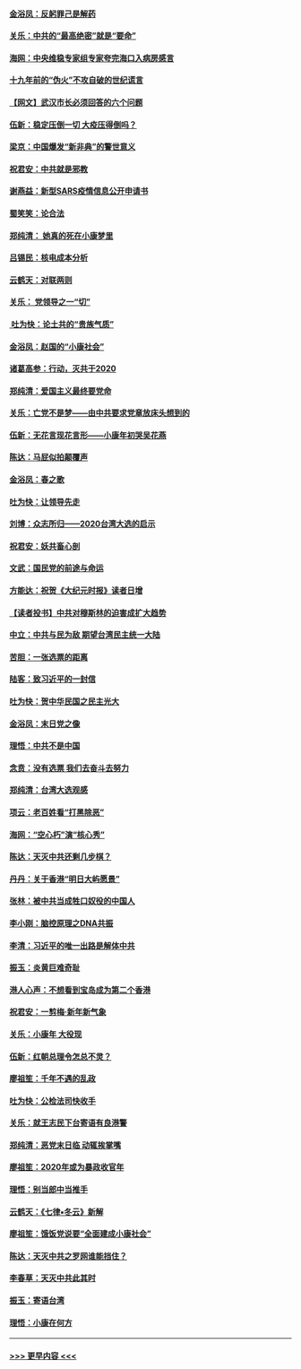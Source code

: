 #### [金浴凤：反躬罪己是解药](../pages/nsc993/n11820280.md?t=01251933) 
#### [关乐：中共的“最高绝密”就是“要命”](../pages/nsc993/n11816946.md?t=01251933) 
#### [海网：中央维稳专家组专家夸完海口入病房感言](../pages/nsc993/n11815138.md?t=01251933) 
#### [十九年前的“伪火”不攻自破的世纪谎言](../pages/nsc993/n11813238.md?t=01251933) 
#### [【网文】武汉市长必须回答的六个问题](../pages/nsc993/n11813848.md?t=01251933) 
#### [伍新：稳定压倒一切 大疫压得倒吗？](../pages/nsc993/n11812634.md?t=01251933) 
#### [梁京：中国爆发“新非典”的警世意义](../pages/nsc993/n11812554.md?t=01251933) 
#### [祝君安：中共就是邪教](../pages/nsc993/n11812431.md?t=01251933) 
#### [谢燕益：新型SARS疫情信息公开申请书](../pages/nsc993/n11808840.md?t=01251933) 
#### [蜀笑笑：论合法](../pages/nsc993/n11808064.md?t=01251933) 
#### [郑纯清： 她真的死在小康梦里](../pages/nsc993/n11806623.md?t=01251933) 
#### [吕锡民：核电成本分析](../pages/nsc993/n11806284.md?t=01251933) 
#### [云鹤天：对联两则](../pages/nsc993/n11805957.md?t=01251933) 
#### [关乐： 党领导之一“切”](../pages/nsc993/n11804505.md?t=01251933) 
#### [ 吐为快：论土共的“贵族气质”](../pages/nsc993/n11804490.md?t=01251933) 
#### [金浴凤：赵国的“小康社会”](../pages/nsc993/n11804452.md?t=01251933) 
#### [诸葛高参：行动，灭共于2020](../pages/nsc993/n11804120.md?t=01251933) 
#### [郑纯清：爱国主义最终要党命](../pages/nsc993/n11802197.md?t=01251933) 
#### [关乐：亡党不是梦——由中共要求党章放床头想到的](../pages/nsc993/n11802156.md?t=01251933) 
#### [伍新：无花言现花言形——小康年初哭吴花燕](../pages/nsc993/n11800044.md?t=01251933) 
#### [陈达：马屁似拍颠覆声](../pages/nsc993/n11800010.md?t=01251933) 
#### [金浴凤：春之歌](../pages/nsc993/n11797687.md?t=01251933) 
#### [吐为快：让领导先走](../pages/nsc993/n11797512.md?t=01251933) 
#### [刘博：众志所归——2020台湾大选的启示](../pages/nsc993/n11796878.md?t=01251933) 
#### [祝君安：妖共畜心剖](../pages/nsc993/n11794273.md?t=01251933) 
#### [文武：国民党的前途与命运](../pages/nsc993/n11794198.md?t=01251933) 
#### [方能达：祝贺《大纪元时报》读者日增](../pages/nsc993/n11793807.md?t=01251933) 
#### [【读者投书】中共对穆斯林的迫害成扩大趋势](../pages/nsc993/n11791371.md?t=01251933) 
#### [中立：中共与民为敌 期望台湾民主统一大陆](../pages/nsc993/n11790392.md?t=01251933) 
#### [苦胆：一张选票的距离](../pages/nsc993/n11788914.md?t=01251933) 
#### [陆客：致习近平的一封信](../pages/nsc993/n11788867.md?t=01251933) 
#### [吐为快：贺中华民国之民主光大](../pages/nsc993/n11788618.md?t=01251933) 
#### [金浴凤：末日党之像](../pages/nsc993/n11787475.md?t=01251933) 
#### [理悟：中共不是中国](../pages/nsc993/n11787463.md?t=01251933) 
#### [念贲：没有选票  我们去奋斗去努力](../pages/nsc993/n11787398.md?t=01251933) 
#### [郑纯清：台湾大选观感](../pages/nsc993/n11786210.md?t=01251933) 
#### [项云：老百姓看“打黑除恶”](../pages/nsc993/n11785398.md?t=01251933) 
#### [海网：“空心朽”演“核心秀”](../pages/nsc993/n11783874.md?t=01251933) 
#### [陈达：天灭中共还剩几步棋？](../pages/nsc993/n11783719.md?t=01251933) 
#### [丹丹：关于香港“明日大屿愿景”](../pages/nsc993/n11783273.md?t=01251933) 
#### [张林：被中共当成牲口奴役的中国人](../pages/nsc993/n11782397.md?t=01251933) 
#### [李小刚：脑控原理之DNA共振](../pages/nsc993/n11780962.md?t=01251933) 
#### [李清：习近平的唯一出路是解体中共](../pages/nsc993/n11780866.md?t=01251933) 
#### [振玉：炎黄巨难奇耻](../pages/nsc993/n11779632.md?t=01251933) 
#### [港人心声：不想看到宝岛成为第二个香港](../pages/nsc993/n11778817.md?t=01251933) 
#### [祝君安：一剪梅‧新年新气象](../pages/nsc993/n11776340.md?t=01251933) 
#### [关乐：小康年 大役现](../pages/nsc993/n11774213.md?t=01251933) 
#### [伍新：红朝总理令怎总不灵？](../pages/nsc993/n11770813.md?t=01251933) 
#### [廖祖笙：千年不遇的乱政](../pages/nsc993/n11770373.md?t=01251933) 
#### [吐为快：公检法司快收手](../pages/nsc993/n11770359.md?t=01251933) 
#### [关乐：就王志民下台寄语有良港警](../pages/nsc993/n11769903.md?t=01251933) 
#### [郑纯清：恶党末日临 动辄挨掌嘴](../pages/nsc993/n11769356.md?t=01251933) 
#### [廖祖笙：2020年或为暴政收官年](../pages/nsc993/n11768216.md?t=01251933) 
#### [理悟：别当郎中当推手](../pages/nsc993/n11768243.md?t=01251933) 
#### [云鹤天：《七律▪冬云》新解](../pages/nsc993/n11768204.md?t=01251933) 
#### [廖祖笙：饿饭党说要“全面建成小康社会”](../pages/nsc993/n11767482.md?t=01251933) 
#### [陈达：天灭中共之罗网谁能挡住？](../pages/nsc993/n11767465.md?t=01251933) 
#### [李春草：天灭中共此其时](../pages/nsc993/n11767452.md?t=01251933) 
#### [振玉：寄语台湾](../pages/nsc993/n11767432.md?t=01251933) 
#### [理悟：小康在何方](../pages/nsc993/n11767394.md?t=01251933) 

----
#### [ >>> 更早内容 <<< ](../indexes/nsc993-earlier.md)

